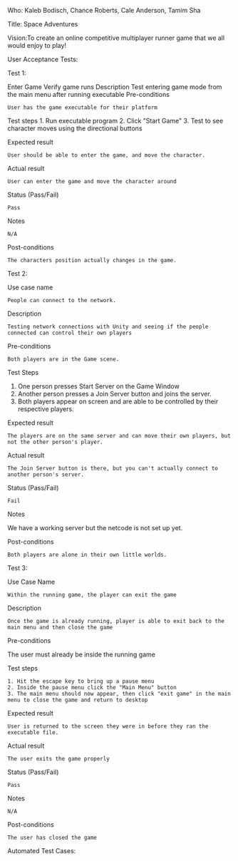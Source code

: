 Who: Kaleb Bodisch, Chance Roberts, Cale Anderson, Tamim Sha

Title: Space Adventures

Vision:To create an online competitive multiplayer runner game that we all would enjoy to play!


User Acceptance Tests:

Test 1:

Enter Game
    Verify game runs
Description
    Test entering game mode from the main menu after running executable
Pre-conditions

    User has the game executable for their platform
Test steps
    1. Run executable program
    2. Click "Start Game"
    3. Test to see character moves using the directional buttons

Expected result

    User should be able to enter the game, and move the character.

Actual result

    User can enter the game and move the character around

Status (Pass/Fail)

    Pass

Notes

    N/A

Post-conditions

    The characters position actually changes in the game.
   
Test 2:

Use case name

    People can connect to the network.

Description

    Testing network connections with Unity and seeing if the people connected can control their own players

Pre-conditions

    Both players are in the Game scene.

Test Steps
 1. One person presses Start Server on the Game Window
 2. Another person presses a Join Server button and joins the server.
 3. Both players appear on screen and are able to be controlled by their respective players.

Expected result

    The players are on the same server and can move their own players, but not the other person's player.

Actual result

    The Join Server button is there, but you can't actually connect to another person's server.

Status (Pass/Fail)

    Fail

Notes

We have a working server but the netcode is not set up yet.

Post-conditions

    Both players are alone in their own little worlds.
 
 Test 3:
 
 Use Case Name
 
    Within the running game, the player can exit the game

Description

    Once the game is already running, player is able to exit back to the main menu and then close the game

Pre-conditions
   
   The user must already be inside the running game

Test steps

    1. Hit the escape key to bring up a pause menu
    2. Inside the pause menu click the "Main Menu" button
    3. The main menu should now appear, then click "exit game" in the main menu to close the game and return to desktop
Expected result

    User is returned to the screen they were in before they ran the executable file.
Actual result

    The user exits the game properly

Status (Pass/Fail)

    Pass
Notes

    N/A
Post-conditions

    The user has closed the game
    
Automated Test Cases:
